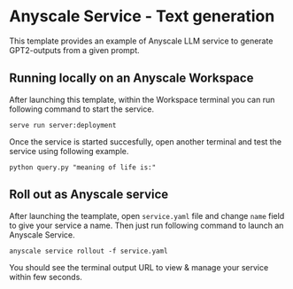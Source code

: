 # Anyscale Service - Text generation

This template provides an example of Anyscale LLM service to generate GPT2-outputs from a given prompt.

## Running locally on an Anyscale Workspace

After launching this template, within the Workspace terminal you can run following command to start the service.

`serve run server:deployment`

Once the service is started succesfully, open another terminal and test the service using following example.

`python query.py "meaning of life is:"`

## Roll out as Anyscale service

After launching the teamplate, open `service.yaml` file and change `name` field to give your service a name. Then just run following command to launch an Anyscale Service.

`anyscale service rollout -f service.yaml`

You should see the terminal output URL to view & manage your service within few seconds. 
